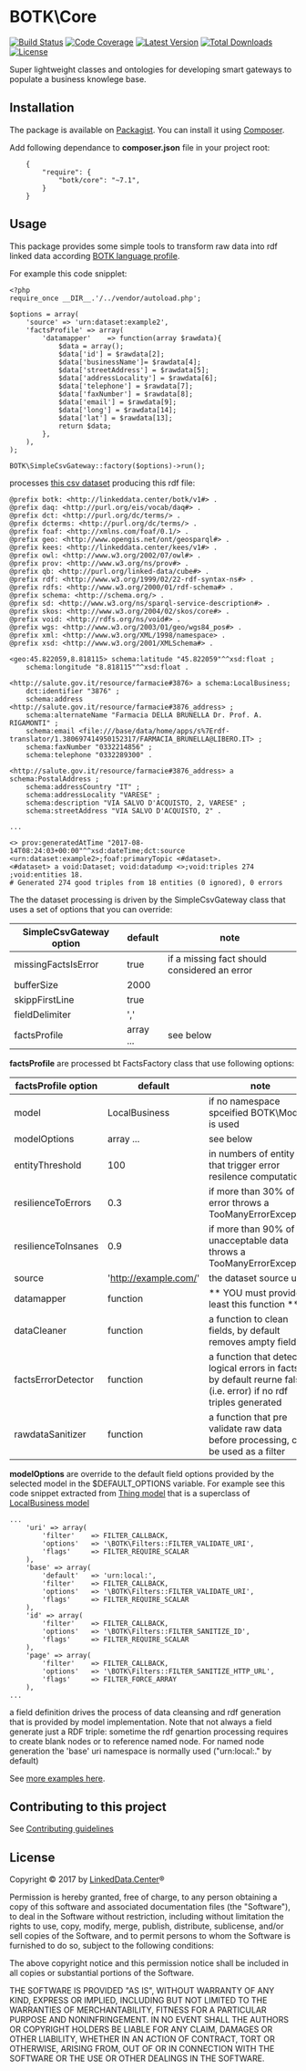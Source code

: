 # BOTK\Core
[![Build Status](https://img.shields.io/travis/linkeddatacenter/BOTK-core.svg?style=flat-square)](http://travis-ci.org/linkeddatacenter/BOTK-core)
[![Code Coverage](https://img.shields.io/scrutinizer/coverage/g/linkeddatacenter/BOTK-core.svg?style=flat-square)](https://scrutinizer-ci.com/g/linkeddatacenter/BOTK-core)
[![Latest Version](https://img.shields.io/packagist/v/botk/core.svg?style=flat-square)](https://packagist.org/packages/botk/core)
[![Total Downloads](https://img.shields.io/packagist/dt/botk/core.svg?style=flat-square)](https://packagist.org/packages/botk/core)
[![License](https://img.shields.io/packagist/l/botk/core.svg?style=flat-square)](https://packagist.org/packages/botk/core)

Super lightweight classes and ontologies for developing smart gateways to populate a business knowlege base.


## Installation

The package is available on [Packagist](https://packagist.org/packages/botk/core).
You can install it using [Composer](http://getcomposer.org).

Add following dependance to **composer.json** file in your project root:

```
    {
        "require": {
            "botk/core": "~7.1",
        }
    }
```

## Usage

This package provides some simple tools to transform  raw data into rdf linked data according [BOTK language profile](vocabularies).

For example this code snipplet:

```
<?php
require_once __DIR__.'/../vendor/autoload.php';

$options = array(
	'source' => 'urn:dataset:example2',
	'factsProfile' => array(
		'datamapper'	=> function(array $rawdata){
			$data = array();
			$data['id'] = $rawdata[2];
			$data['businessName']= $rawdata[4];
			$data['streetAddress'] = $rawdata[5];
			$data['addressLocality'] = $rawdata[6];
			$data['telephone'] = $rawdata[7];
			$data['faxNumber'] = $rawdata[8];
			$data['email'] = $rawdata[9];
			$data['long'] = $rawdata[14];			
			$data['lat'] = $rawdata[13];	
			return $data;
		},
	),
);

BOTK\SimpleCsvGateway::factory($options)->run();
```

processes [this csv dataset](examples/input/sample2.csv) producing  this rdf file:

```
@prefix botk: <http://linkeddata.center/botk/v1#> .
@prefix daq: <http://purl.org/eis/vocab/daq#> .
@prefix dct: <http://purl.org/dc/terms/> .
@prefix dcterms: <http://purl.org/dc/terms/> .
@prefix foaf: <http://xmlns.com/foaf/0.1/> .
@prefix geo: <http://www.opengis.net/ont/geosparql#> .
@prefix kees: <http://linkeddata.center/kees/v1#> .
@prefix owl: <http://www.w3.org/2002/07/owl#> .
@prefix prov: <http://www.w3.org/ns/prov#> .
@prefix qb: <http://purl.org/linked-data/cube#> .
@prefix rdf: <http://www.w3.org/1999/02/22-rdf-syntax-ns#> .
@prefix rdfs: <http://www.w3.org/2000/01/rdf-schema#> .
@prefix schema: <http://schema.org/> .
@prefix sd: <http://www.w3.org/ns/sparql-service-description#> .
@prefix skos: <http://www.w3.org/2004/02/skos/core#> .
@prefix void: <http://rdfs.org/ns/void#> .
@prefix wgs: <http://www.w3.org/2003/01/geo/wgs84_pos#> .
@prefix xml: <http://www.w3.org/XML/1998/namespace> .
@prefix xsd: <http://www.w3.org/2001/XMLSchema#> .

<geo:45.822059,8.818115> schema:latitude "45.822059"^^xsd:float ;
    schema:longitude "8.818115"^^xsd:float .

<http://salute.gov.it/resource/farmacie#3876> a schema:LocalBusiness;
    dct:identifier "3876" ;
    schema:address <http://salute.gov.it/resource/farmacie#3876_address> ;
    schema:alternateName "Farmacia DELLA BRUNELLA Dr. Prof. A. RIGAMONTI" ;
    schema:email <file:///base/data/home/apps/s%7Erdf-translator/1.380697414950152317/FARMACIA_BRUNELLA@LIBERO.IT> ;
    schema:faxNumber "0332214856" ;
    schema:telephone "0332289300" .

<http://salute.gov.it/resource/farmacie#3876_address> a schema:PostalAddress ;
    schema:addressCountry "IT" ;
    schema:addressLocality "VARESE" ;
    schema:description "VIA SALVO D'ACQUISTO, 2, VARESE" ;
    schema:streetAddress "VIA SALVO D'ACQUISTO, 2" .

...

<> prov:generatedAtTime "2017-08-14T08:24:03+00:00"^^xsd:dateTime;dct:source <urn:dataset:example2>;foaf:primaryTopic <#dataset>.
<#dataset> a void:Dataset; void:datadump <>;void:triples 274 ;void:entities 18.
# Generated 274 good triples from 18 entities (0 ignored), 0 errors

```

The the dataset processing is driven by the SimpleCsvGateway class that uses a set of options that you can override:

| SimpleCsvGateway option | default | note |
|--------|---------|------|
| missingFactsIsError | true | if a missing fact should considered an error
| bufferSize | 2000 | |
| skippFirstLine | true | |
| fieldDelimiter | ',' | |
| factsProfile | array ...| see below |


**factsProfile** are processed bt FactsFactory class that use following options:

| factsProfile option | default | note |
|--------|---------|------|
| model | LocalBusiness | if no namespace spceified BOTK\Model is used |
| modelOptions | array ...| see below |
| entityThreshold | 100 | in numbers of entity that trigger error resilence computation |
| resilienceToErrors | 0.3 | if more than 30% of error throws a TooManyErrorException |
| resilienceToInsanes | 0.9 | if more than 90% of unacceptable data throws a TooManyErrorException |
| source | 'http://example.com/' | the dataset source url |
| datamapper | function | ** YOU must provide at least this function ** |
| dataCleaner | function |  a function to clean fields, by default removes ampty fields |
| factsErrorDetector | function |  a function that detects logical errors in facts, by default reurne false (i.e. error) if no rdf triples generated |
| rawdataSanitizer |  function | a function that pre validate raw data before processing, can be used as a filter |


**modelOptions** are override to the default field options provided by the selected model in the $DEFAULT_OPTIONS variable. 
For example see this code snippet extracted from [Thing model](src\Model\Thing.php) that is a superclass of [LocalBusiness model](src\Model\LocalBusiness.php)

```
...
	'uri' => array(
		'filter'    => FILTER_CALLBACK,
		'options' 	=> '\BOTK\Filters::FILTER_VALIDATE_URI',
		'flags'  	=> FILTER_REQUIRE_SCALAR
	),
	'base' => array(
		'default'	=> 'urn:local:',
		'filter'    => FILTER_CALLBACK,
		'options' 	=> '\BOTK\Filters::FILTER_VALIDATE_URI',
		'flags'  	=> FILTER_REQUIRE_SCALAR
	),
	'id' => array(
		'filter'    => FILTER_CALLBACK,
		'options' 	=> '\BOTK\Filters::FILTER_SANITIZE_ID',
		'flags'  	=> FILTER_REQUIRE_SCALAR
	),
	'page' => array(	
		'filter'    => FILTER_CALLBACK,
		'options' 	=> '\BOTK\Filters::FILTER_SANITIZE_HTTP_URL',
		'flags'  	=> FILTER_FORCE_ARRAY
	),
...
```

a field definition drives the process of data cleansing and rdf generation that is provided by model implementation.
Note that not always a field  generate just a RDF triple: sometime the rdf genartion processing requires to create blank nodes or to reference named node.
For named node generation the 'base' uri namespace is normally used ("urn:local:." by default)

See [more examples here](examples).

## Contributing to this project

See [Contributing guidelines](CONTRIBUTING.md)

## License

Copyright © 2017 by [LinkedData.Center](http://LinkedData.Center/)®

Permission is hereby granted, free of charge, to any person obtaining a copy
of this software and associated documentation files (the "Software"), to deal
in the Software without restriction, including without limitation the rights
to use, copy, modify, merge, publish, distribute, sublicense, and/or sell
copies of the Software, and to permit persons to whom the Software is
furnished to do so, subject to the following conditions:

The above copyright notice and this permission notice shall be included in all
copies or substantial portions of the Software.

THE SOFTWARE IS PROVIDED "AS IS", WITHOUT WARRANTY OF ANY KIND, EXPRESS OR
IMPLIED, INCLUDING BUT NOT LIMITED TO THE WARRANTIES OF MERCHANTABILITY,
FITNESS FOR A PARTICULAR PURPOSE AND NONINFRINGEMENT. IN NO EVENT SHALL THE
AUTHORS OR COPYRIGHT HOLDERS BE LIABLE FOR ANY CLAIM, DAMAGES OR OTHER
LIABILITY, WHETHER IN AN ACTION OF CONTRACT, TORT OR OTHERWISE, ARISING FROM,
OUT OF OR IN CONNECTION WITH THE SOFTWARE OR THE USE OR OTHER DEALINGS IN THE
SOFTWARE.
